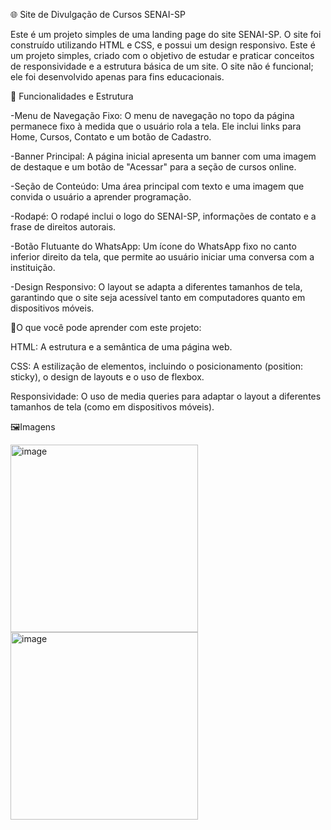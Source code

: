 🌐 Site de Divulgação de Cursos SENAI-SP


Este é um projeto simples de uma landing page do site SENAI-SP. O site foi construído utilizando HTML e CSS, e possui um design responsivo.
Este é um projeto simples, criado com o objetivo de estudar e praticar conceitos de responsividade e a estrutura básica de um site. O site não
é funcional; ele foi desenvolvido apenas para fins educacionais.



🔗 Funcionalidades e Estrutura



-Menu de Navegação Fixo: O menu de navegação no topo da página permanece fixo à medida que o usuário rola a tela. Ele inclui links para Home, Cursos, Contato e um botão de Cadastro.

-Banner Principal: A página inicial apresenta um banner com uma imagem de destaque e um botão de "Acessar" para a seção de cursos online.

-Seção de Conteúdo: Uma área principal com texto e uma imagem que convida o usuário a aprender programação.

-Rodapé: O rodapé inclui o logo do SENAI-SP, informações de contato e a frase de direitos autorais.

-Botão Flutuante do WhatsApp: Um ícone do WhatsApp fixo no canto inferior direito da tela, que permite ao usuário iniciar uma conversa com a instituição.

-Design Responsivo: O layout se adapta a diferentes tamanhos de tela, garantindo que o site seja acessível tanto em computadores quanto em dispositivos móveis.



📝O que você pode aprender com este projeto:



HTML: A estrutura e a semântica de uma página web.

CSS: A estilização de elementos, incluindo o posicionamento (position: sticky), o design de layouts e o uso de flexbox.

Responsividade: O uso de media queries para adaptar o layout a diferentes tamanhos de tela (como em dispositivos móveis).


🖼️Imagens


<img width="300" height="300" alt="image" src="https://github.com/user-attachments/assets/e2bd0294-d5f5-48ef-ac15-2e4be0c1d54b" />


<img width="300" height="300" alt="image" src="https://github.com/user-attachments/assets/3351b1b9-2630-4051-b1a6-368101b604e2" />


